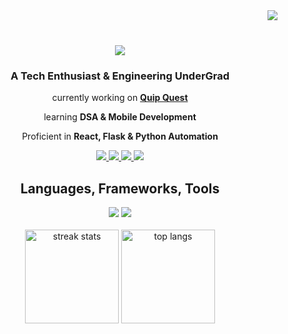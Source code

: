 <img align="right" src="https://komarev.com/ghpvc/?username=tashifkhan&style=for-the-badge&color=orange" />
<br />
<h1 align="center">
    <img src="https://readme-typing-svg.herokuapp.com/?font=Righteous&size=35&center=true&vCenter=true&width=500&height=70&duration=4000&lines=Hi+There!+👋;+I'm+Tashif+Ahmad+Khan!;" />
</h1>
<h3 align = "center">
	A Tech Enthusiast & Engineering UnderGrad 
</h3>
<div align = "center">
	<p>
		 currently working on <a href=" http://designique.tashif.codes/"><b>Quip Quest</b></a>
	</p>
	<p>
		 learning <b>DSA & Mobile Development</b>
	</p>
	<p>
		Proficient in <b>React, Flask & Python Automation</b>
	</p>
</div>

<div align="center"> 
  <a href="mailto:tashif@duck.com">
    <img src="https://img.shields.io/badge/Gmail-333333?style=for-the-badge&logo=Gmail&logoColor=orange" />
  </a>
  <a href="https://www.linkedin.com/in/tashif-ahmad-khan-982304244/" target="_blank">
    <img src="https://img.shields.io/badge/LinkedIn-0077B5?style=for-the-badge&logo=linkedin&logoColor=white" target="_blank" />
  </a>
  <a href="tashif.codes" target="_blank">
     <img src="https://img.shields.io/badge/Portfolio-FF5722?style=for-the-badge&logo=todoist&logoColor=white" target="_blank" /> 
  </a>
    <a href="https://www.leetcode.com/khan-tashif" target="_blank">
     <img src="https://img.shields.io/badge/LeetCode-000000?style=for-the-badge&logo=leetcode&logoColor=white" target="_blank" /> 
  </a>
</div>

<h2 align="center"> Languages, Frameworks, Tools </h2>

<div align="center">
    <img src="https://skillicons.dev/icons?i=react,redux,appwrite,nextjs,html,css,bootstrap,vscode,github,figma,tailwind,git" />
    <img src="https://skillicons.dev/icons?i=nodejs,python,javascript,typescript,express,firebase,mongodb,cpp,mysql,flask,linux" /><br>
</div>

<br />

<div align=center>
    <img 
        height = 150 
        src="https://github-readme-streak-stats.herokuapp.com/?user=tashifkhan&count_private=true&theme=react&border_radius=10" 
        alt="streak stats"
    />
    <img 
        height = 150  
        src="https://github-readme-stats.vercel.app/api/top-langs?username=tashifkhan&layout=compact&theme=react" 
        alt="top langs" 
    />
</div>
